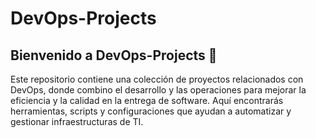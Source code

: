 # DevOps-Projects

## Bienvenido a DevOps-Projects 🚀  

Este repositorio contiene una colección de proyectos relacionados con DevOps, donde combino el desarrollo y las operaciones para mejorar la eficiencia y la calidad en la entrega de software. Aquí encontrarás herramientas, scripts y configuraciones que ayudan a automatizar y gestionar infraestructuras de TI.
